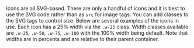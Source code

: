 Icons are all SVG-based. There are only a handful of icons and it is best to use the SVG code rather than as `src` for image tags. You can add classes to the SVG tags to control size. Below are several examples of the icons in use. Each icon has a 25% width via the `.w-25` class. Width classes available are `.w-25`, `.w-50`, `.w-75`, `.w-100` with the 100% width being default. Note that widths are in percents and are relative to their parent container.
